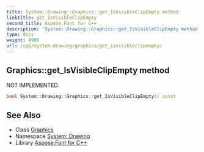 ```yaml
---
title: System::Drawing::Graphics::get_IsVisibleClipEmpty method
linktitle: get_IsVisibleClipEmpty
second_title: Aspose.Font for C++
description: 'System::Drawing::Graphics::get_IsVisibleClipEmpty method. NOT IMPLEMENTED in C++.'
type: docs
weight: 4900
url: /cpp/system.drawing/graphics/get_isvisibleclipempty/
---
```

## Graphics::get_IsVisibleClipEmpty method


NOT IMPLEMENTED.

```cpp
bool System::Drawing::Graphics::get_IsVisibleClipEmpty() const
```


## See Also

* Class [Graphics](../)
* Namespace [System::Drawing](../../)
* Library [Aspose.Font for C++](../../../)
